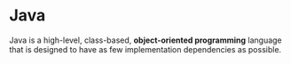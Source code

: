 # Java

Java is a high-level, class-based, **object-oriented programming** language that is designed to have as few implementation dependencies as possible.